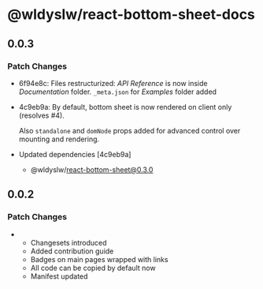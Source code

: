 # @wldyslw/react-bottom-sheet-docs

## 0.0.3

### Patch Changes

-   6f94e8c: Files restructurized: _API Reference_ is now inside _Documentation_ folder. `_meta.json` for _Examples_ folder added
-   4c9eb9a: By default, bottom sheet is now rendered on client only (resolves #4).

    Also `standalone` and `domNode` props added for advanced control over mounting and rendering.

-   Updated dependencies [4c9eb9a]
    -   @wldyslw/react-bottom-sheet@0.3.0

## 0.0.2

### Patch Changes

-   -   Changesets introduced
    -   Added contribution guide
    -   Badges on main pages wrapped with links
    -   All code can be copied by default now
    -   Manifest updated
